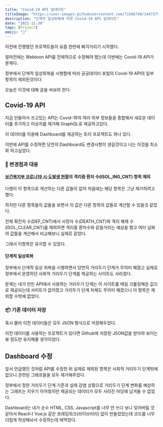 ```yaml
---
title: "Covid-19 API 업데이트"
titleImage: "https://user-images.githubusercontent.com/71566740/144737959-6f46ade7-6020-490e-94c9-a6462e6c1c1e.png"
description: "단계적 일상회복에 따른 Covid-19 API 업데이트"
date: "2021-11-30"
tags: [Project]
emoji: "🚧"
---
```


이전에 진행했던 프로젝트들이 요즘 한번에 삐걱거리기 시작했다.

얼마전에는 Webtoon API를 전체적으로 수정해야 했는데 이번에는 Covid-19 API가 문제다.

정부에서 단계적 일상회복을 시행함에 따라 공공데이터 포털의 Covid-19 API의 일부 항목이 제외된것이다.

오늘은 이것에 대해 글을 써보려 한다.

## Covid-19 API

지금 만들어서 쓰고있는 API는 Covid-19의 여러 외부 정보들을 종합해서 새로운 데이터를 추가하고 이상치를 제거해 GraphQL로 제공하고있다.

이 데이터를 이용해 Dashboard를 제공하는 토이 프로젝트도 하나 있다.

이번에 API를 수정하면 당연히 Dashboard도 변경사항이 생길것이고 나는 이것을 최소화 하고싶었다.

### 🚧 변경점과 대응

#### [보건복지부 코로나19 시·도발생 현황](https://www.data.go.kr/iim/api/selectAPIAcountView.do)의 격리중 환자 수(ISOL_ING_CNT) 항목 제외

다행이 이 항목으로 계산하는 다른 값들이 없어 처음에는 해당 항목은 그냥 제거하려고 했다.

하지만 다른 항목들의 값들을 보면서 이 값은 다른 항목의 값들로 계산할 수 있을것 같았다.

전체 확진자 수(DEF_CNT)에서 사망자 수(DEATH_CNT)와 격리 해제 수(ISOL_CLEAR_CNT)를 제외하면 격리중 환자수와 같을거라는 예상을 했고 여러 날짜의 값들을 계산해서 비교해보니 실제로 같았다.

그래서 이항목은 유지할 수 있었다.

#### 단계적 일상회복

정부에서 단계적 일상 회복을 시행하면서 당연히 거리두기 단계가 무의미 해졌고 실제로 정부에서 운영하던 사회적 거리두기 단계를 제공하는 사이트도 사라졌다.

문제는 내가 만든 API에서 사용하는 거리두기 단계는 이 사이트를 매일 크롤링해온 값으로 제공되는데 사이트가 없어졌고 거리두기 단계 자체도 무의미 해졌으니 이 항목은 제외할 수밖에 없었다.

### 📦 기존 데이터 저장

혹시 몰라 이전 데이터들은 모두 JSON 형식으로 저장해두었다.

이전 데이터를 사용하는 프로젝트가 있다면 Github에 저장된 JSON값을 받아와 보이는 뷰 정도만 유지해줄 생각이었다.

## Dashboard 수정

앞서 언급했던 것처럼 API를 수정한 뒤 실제로 제외된 항목은 사회적 거리두기 단계밖에 없으니 관련된 그래프들을 모두 제거해주었다.

정부에서 정한 거리두기 단계 기준과 실제 감염 상황으로 거리두기 단계 변화를 예상하는 그래프는 지우기 아까웠지만 제공되는 데이터가 모두 사라진 마당에 남겨둘 수 없었다.

Dashboard는 내가 순수 HTML, CSS, Javascript를 너무 안 쓰다 보니 잊어버릴 것 같아서 React나 Vue.js 같은 프레임워크(라이브러리) 없이 만들었었는데 코드를 너무 더럽게 작성해놔서 수정하는데 애먹었다.
